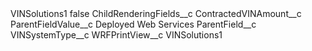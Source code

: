 <?xml version="1.0" encoding="UTF-8"?>
<CustomMetadata xmlns="http://soap.sforce.com/2006/04/metadata" xmlns:xsi="http://www.w3.org/2001/XMLSchema-instance" xmlns:xsd="http://www.w3.org/2001/XMLSchema">
    <label>VINSolutions1</label>
    <protected>false</protected>
    <values>
        <field>ChildRenderingFields__c</field>
        <value xsi:type="xsd:string">ContractedVINAmount__c</value>
    </values>
    <values>
        <field>ParentFieldValue__c</field>
        <value xsi:type="xsd:string">Deployed Web Services</value>
    </values>
    <values>
        <field>ParentField__c</field>
        <value xsi:type="xsd:string">VINSystemType__c</value>
    </values>
    <values>
        <field>WRFPrintView__c</field>
        <value xsi:type="xsd:string">VINSolutions1</value>
    </values>
</CustomMetadata>

